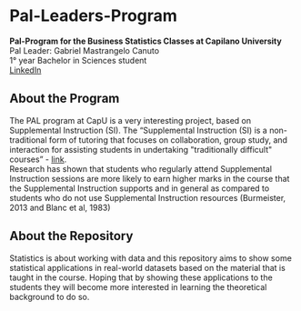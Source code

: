 # Pal-Leaders-Program
**Pal-Program for the Business Statistics Classes at Capilano University** </br>
Pal Leader: Gabriel Mastrangelo Canuto </br>
1° year Bachelor in Sciences student </br>
[LinkedIn](https://www.linkedin.com/in/gabriel-canuto/)

## About the Program
The PAL program at CapU is a very interesting project, based on Supplemental Instruction (SI).
The “Supplemental Instruction (SI) is a non-traditional form of tutoring that focuses on collaboration, group study, and interaction for assisting students in undertaking "traditionally difficult" courses” - [link](https://www.txstate.edu/slac/suppinst/about.html). </br>
Research has shown that students who regularly attend Supplemental Instruction sessions are more likely to earn higher marks in the course that the Supplemental Instruction supports and in general as compared to students who do not use Supplemental Instruction resources (Burmeister, 2013 and Blanc et al, 1983)

## About the Repository
Statistics is about working with data and this repository aims to show some statistical applications in real-world datasets based on the material that is taught in the course.
Hoping that by showing these applications to the students they will become more interested in learning the theoretical background to do so.
